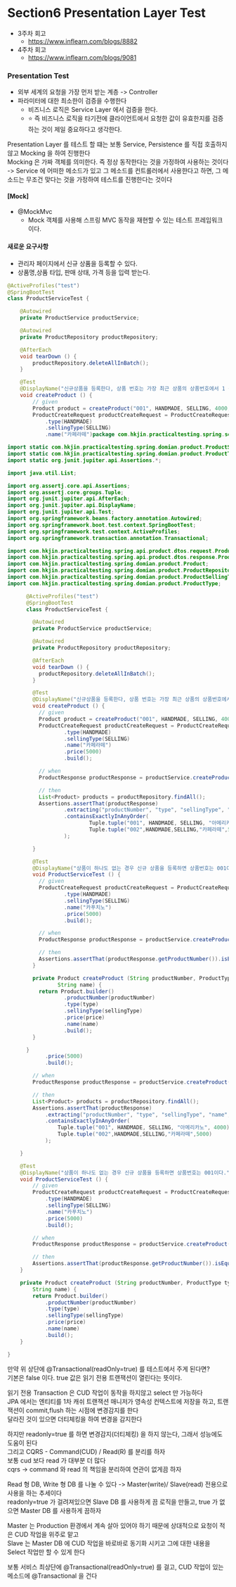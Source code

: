 # Section6 Presentation Layer Test 
- 3주차 회고
  - https://www.inflearn.com/blogs/8882
- 4주차 회고
  - https://www.inflearn.com/blogs/9081
### Presentation Test
- 외부 세계의 요청을 가장 먼저 받는 계층 -> Controller
- 파라미터에 대한 최소한이 검증을 수행한다
  - 비즈니스 로직은 Service Layer 에서 검증을 한다.
  - ⭐️ 즉 비즈니스 로직을 타기전에 클라이언트에서 요청한 값이 유효한지를 검증 하는 것이 제일 중요하다고 생각한다.

Presentation Layer 를 테스트 할 떄는 보통 Service, Persistence 를 직접 호출하지 않고 Mocking 을 하여 진행한다 <br>
Mocking 은 가짜 객체를 의미한다. 즉 정상 동작한다는 것을 가정하여 사용하는 것이다 <br>
-> Service 에 어떠한 메소드가 있고 그 메소드를 컨트롤러에서 사용한다고 하면, 그 메소드는 무조건 맞다는 것을 가정하여 테스트를 진행한다는 것이다 <br>

#### [Mock]
- @MockMvc
  - Mock 객체를 사용해 스프링 MVC 동작을 재현할 수 있는 테스트 프레임워크 이다.

#### 새로운 요구사항
- 관리자 페이지에서 신규 상품을 등록할 수 있다.
- 상품명,상품 타입, 판매 상태, 가격 등을 입력 받는다.

```java
@ActiveProfiles("test")
@SpringBootTest
class ProductServiceTest {

	@Autowired
	private ProductService productService;

	@Autowired
	private ProductRepository productRepository;

	@AfterEach
	void tearDown () {
		productRepository.deleteAllInBatch();
	}

	@Test
	@DisplayName("신규상품을 등록한다, 상품 번호는 가장 최근 상품의 상품번호에서 1 증가한 값이다.")
	void createProduct () {
		// given
		Product product = createProduct("001", HANDMADE, SELLING, 4000, "아메리카노");
		ProductCreateRequest productCreateRequest = ProductCreateRequest.builder()
			.type(HANDMADE)
			.sellingType(SELLING)
			.name("카페라떼")package com.hkjin.practicaltesting.spring.service.product;

import static com.hkjin.practicaltesting.spring.domian.product.ProductSellingType.*;
import static com.hkjin.practicaltesting.spring.domian.product.ProductType.*;
import static org.junit.jupiter.api.Assertions.*;

import java.util.List;

import org.assertj.core.api.Assertions;
import org.assertj.core.groups.Tuple;
import org.junit.jupiter.api.AfterEach;
import org.junit.jupiter.api.DisplayName;
import org.junit.jupiter.api.Test;
import org.springframework.beans.factory.annotation.Autowired;
import org.springframework.boot.test.context.SpringBootTest;
import org.springframework.test.context.ActiveProfiles;
import org.springframework.transaction.annotation.Transactional;

import com.hkjin.practicaltesting.spring.api.product.dtos.request.ProductCreateRequest;
import com.hkjin.practicaltesting.spring.api.product.dtos.response.ProductResponse;
import com.hkjin.practicaltesting.spring.domian.product.Product;
import com.hkjin.practicaltesting.spring.domian.product.ProductRepository;
import com.hkjin.practicaltesting.spring.domian.product.ProductSellingType;
import com.hkjin.practicaltesting.spring.domian.product.ProductType;

      @ActiveProfiles("test")
      @SpringBootTest
      class ProductServiceTest {

        @Autowired
        private ProductService productService;

        @Autowired
        private ProductRepository productRepository;

        @AfterEach
        void tearDown () {
          productRepository.deleteAllInBatch();
        }

        @Test
        @DisplayName("신규상품을 등록한다, 상품 번호는 가장 최근 상품의 상품번호에서 1 증가한 값이다.")
        void createProduct () {
          // given
          Product product = createProduct("001", HANDMADE, SELLING, 4000, "아메리카노");
          ProductCreateRequest productCreateRequest = ProductCreateRequest.builder()
                  .type(HANDMADE)
                  .sellingType(SELLING)
                  .name("카페라떼")
                  .price(5000)
                  .build();

          // when
          ProductResponse productResponse = productService.createProduct(productCreateRequest);

          // then
          List<Product> products = productRepository.findAll();
          Assertions.assertThat(productResponse)
                  .extracting("productNumber", "type", "sellingType", "name", "price")
                  .containsExactlyInAnyOrder(
                          Tuple.tuple("001", HANDMADE, SELLING, "아메리카노", 4000),
                          Tuple.tuple("002",HANDMADE,SELLING,"카페라떼",5000)
                  );

        }

        @Test
        @DisplayName("상품이 하나도 없는 경우 신규 상품을 등록하면 상품번호는 001이다.")
        void ProductServiceTest () {
          // given
          ProductCreateRequest productCreateRequest = ProductCreateRequest.builder()
                  .type(HANDMADE)
                  .sellingType(SELLING)
                  .name("카푸치노")
                  .price(5000)
                  .build();

          // when
          ProductResponse productResponse = productService.createProduct(productCreateRequest);

          // then
          Assertions.assertThat(productResponse.getProductNumber()).isEqualTo("001");
        }

        private Product createProduct (String productNumber, ProductType type, ProductSellingType sellingType, int price,
                String name) {
          return Product.builder()
                  .productNumber(productNumber)
                  .type(type)
                  .sellingType(sellingType)
                  .price(price)
                  .name(name)
                  .build();
        }

      }
			.price(5000)
			.build();

		// when
		ProductResponse productResponse = productService.createProduct(productCreateRequest);

		// then
		List<Product> products = productRepository.findAll();
		Assertions.assertThat(productResponse)
			.extracting("productNumber", "type", "sellingType", "name", "price")
			.containsExactlyInAnyOrder(
				Tuple.tuple("001", HANDMADE, SELLING, "아메리카노", 4000),
				Tuple.tuple("002",HANDMADE,SELLING,"카페라떼",5000)
			);

	}

	@Test
	@DisplayName("상품이 하나도 없는 경우 신규 상품을 등록하면 상품번호는 001이다.")
	void ProductServiceTest () {
		// given
		ProductCreateRequest productCreateRequest = ProductCreateRequest.builder()
			.type(HANDMADE)
			.sellingType(SELLING)
			.name("카푸치노")
			.price(5000)
			.build();

		// when
		ProductResponse productResponse = productService.createProduct(productCreateRequest);

		// then
		Assertions.assertThat(productResponse.getProductNumber()).isEqualTo("001");
	}

	private Product createProduct (String productNumber, ProductType type, ProductSellingType sellingType, int price,
		String name) {
		return Product.builder()
			.productNumber(productNumber)
			.type(type)
			.sellingType(sellingType)
			.price(price)
			.name(name)
			.build();
	}

}
```

만약 위 상단에 @Transactional(readOnly=true) 를 테스트에서 주게 된다면? <br>
기본은 false 이다. true 값은 읽기 전용 트랜잭션이 열린다는 뜻이다. <br>

읽기 전용 Transaction 은 CUD 작업이 동작을 하지않고 select 만 가능하다 <br>
JPA 에서는 엔티티를 1차 캐쉬 트랜잭션 매니저가 영속성 컨텍스트에 저장을 하고, 트랜잭션이 commit,flush 하는 시점에 변경감지를 한다 <br>
달라진 것이 있으면 더티체킹을 하여 변경을 감지한다 <br>

하지만 readonly=true 를 하면 변경감지(더티체킹) 을 하지 않는다, 그래서 성능에도 도움이 된다 <br>
그리고 CQRS - Command(CUD) / Read(R) 를 분리를 하자 <br>
보통 cud 보다 read 가 대부분 더 많다 <br>
cqrs -> command 와 read 의 책임을 분리하여 연관이 없게끔 하자 <br>

Read 형 DB, Write 형 DB 를 나눌 수 있다 -> Master(write)/ Slave(read) 전용으로 사용을 하는 추세이다 <br>
readonly=true 가 걸려져있으면 Slave DB 를 사용하게 끔 로직을 만들고, true 가 없으면 Master DB 를 사용하게 끔하자 <br>

Master 는 Production 환경에서 계속 살아 있어야 하기 때문에 상대적으로 요청이 적은 CUD 작업을 위주로 맡고 <br>
Slave 는 Master DB 에 CUD 작업을 바로바로 동기화 시키고 그에 대한 내용을 Select 작업만 할 수 있게 한다 <br>

보통 서비스 최상단에 @Transactional(readOnly=true) 를 걸고, CUD 작업이 있는 메소드에 @Transactional 을 건다 <br>